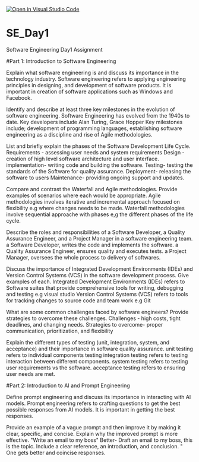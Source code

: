 [![Open in Visual Studio Code](https://classroom.github.com/assets/open-in-vscode-2e0aaae1b6195c2367325f4f02e2d04e9abb55f0b24a779b69b11b9e10269abc.svg)](https://classroom.github.com/online_ide?assignment_repo_id=15574799&assignment_repo_type=AssignmentRepo)
# SE_Day1
Software Engineering Day1 Assignment

#Part 1: Introduction to Software Engineering

Explain what software engineering is and discuss its importance in the technology industry.
Software engineering refers to applying engineering principles in designing, and development of software products.
It is important in creation of software applications such as Windows and Facebook. 

Identify and describe at least three key milestones in the evolution of software engineering.
Software Engineering has evolved from the 1940s to date. Key developers include Alan Turing, Grace Hopper
Key milestones include; development of programming languages, establishing software engineering as a discipline and rise of Agile methodologies.

List and briefly explain the phases of the Software Development Life Cycle.
Requirements - assessing user needs and system requirements
Design - creation of high level software architecture and user interface.
implementation- writing code and building the software.
Testing- testing the standards of the Software for quality assurance.
Deployment- releasing the software to users
Maintenance- providing ongoing support and updates.

Compare and contrast the Waterfall and Agile methodologies. Provide examples of scenarios where each would be appropriate.
Agile methodologies involves iterative and incremental approach focused on flexibility e.g where changes needs to be made.
Waterfall methodologies involve sequential approache with phases  e,g the different phases of the life cycle. 

Describe the roles and responsibilities of a Software Developer, a Quality Assurance Engineer, and a Project Manager in a software engineering team.
a Software Developer, writes the code and implements the software. 
a Quality Assurance Engineer, ensures quality and executes tests.
a Project Manager, oversees the whole process to delivery of softwares.

Discuss the importance of Integrated Development Environments (IDEs) and Version Control Systems (VCS) in the software development process. Give examples of each.
Integrated Development Environments (IDEs) refers to Software suites that provide comprehensive tools for writing, debugging and testing e.g visual studio
Version Control Systems (VCS) refers to tools for tracking changes to source code and team work e.g Git

What are some common challenges faced by software engineers? Provide strategies to overcome these challenges.
Challenges - high costs, tight deadlines, and changing needs.
Strategies to overcome- proper communication, prioritization, and flexibility 

Explain the different types of testing (unit, integration, system, and acceptance) and their importance in software quality assurance.
unit testing refers to individual components testing
integration testing refers to testing interaction between different components.
system testing refers to testing user requirements vs the software.
acceptance testing refers to ensuring user needs are met.

#Part 2: Introduction to AI and Prompt Engineering


Define prompt engineering and discuss its importance in interacting with AI models.
Prompt engineering refers to crafting questions to get the best possible responses from AI models.
It is important in getting the best responses.

Provide an example of a vague prompt and then improve it by making it clear, specific, and concise. Explain why the improved prompt is more effective.
"Write an email to my boss"
Better- Draft an email to my boss, this is the topic. Include a clear reference, an introduction, and conclusion. "
One gets better and coincise responses.
